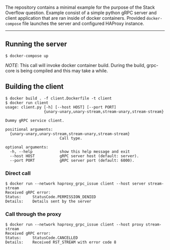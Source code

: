 The repository contains a minimal example for the purpose of the Stack Overflow question. Example
consist of a simple python gRPC server and client application that are ran inside of docker
containers. Provided `docker-compose` file launches the server and configured HAProxy instance.

------------

## Running the server

```
$ docker-compose up
```

_NOTE_: This call will invoke docker container build. During the build, grpc-core is being compiled
 and this may take a while.

## Building the client

```
$ docker build . -f client.Dockerfile -t client
$ docker run client
usage: client.py [-h] [--host HOST] [--port PORT]
                 {unary-unary,unary-stream,stream-unary,stream-stream}

Dummy gRPC service client.

positional arguments:
  {unary-unary,unary-stream,stream-unary,stream-stream}
                        Call type.

optional arguments:
  -h, --help            show this help message and exit
  --host HOST           gRPC server host (default: server).
  --port PORT           gRPC server port (default: 6000).
```

### Direct call

```
$ docker run --network haproxy_grpc_issue client --host server stream-stream
Received gRPC error:
Status:		StatusCode.PERMISSION_DENIED
Details:	Details sent by the server
```

### Call through the proxy

```
$ docker run --network haproxy_grpc_issue client --host proxy stream-stream
Received gRPC error:
Status:		StatusCode.CANCELLED
Details:	Received RST_STREAM with error code 8
```
